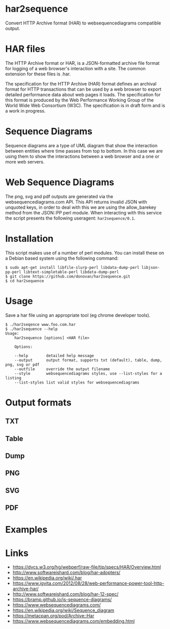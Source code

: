 # har2sequence

Convert HTTP Archive format (HAR) to websequencediagrams compatible output.

# HAR files

The HTTP Archive format or HAR, is a JSON-formatted archive file format for
logging of a web browser's interaction with a site. The common extension for
these files is .har.

The specification for the HTTP Archive (HAR) format defines an archival format
for HTTP transactions that can be used by a web browser to export detailed
performance data about web pages it loads. The specification for this format is
produced by the Web Performance Working Group of the World Wide Web Consortium
(W3C). The specification is in draft form and is a work in progress.

# Sequence Diagrams

Sequence diagrams are a type of UML diagram that show the interaction between
entities where time passes from top to bottom. In this case we are using them
to show the interactions between a web browser and a one or more web servers.

# Web Sequence Diagrams

The png, svg and pdf outputs are generated via the websequencediagrams.com API.
This API returns invalid JSON with unquoted keys, in order to deal with this we
are using the allow_barekey method from the JSON::PP perl module. When
interacting with this service the script presents the following useragent:
`har2sequence/0.1`.

# Installation

This script makes use of a number of perl modules. You can install these on a
Debian based system using the following command:

    $ sudo apt-get install libfile-slurp-perl libdata-dump-perl libjson-pp-perl libtext-simpletable-perl libdata-dump-perl
    $ git clone https://github.com/donovan/har2sequence.git
    $ cd har2sequence

# Usage

Save a har file using an appropriate tool (eg chrome developer tools).

    $ ./har2seqence www.foo.com.har
    $ ./har2sequence --help
    Usage:
        har2sequence [options] <HAR file>

        Options:

        --help        detailed help message
        --output      output format, supports txt (default), table, dump, png, svg or pdf
        --outfile     override the output filename
        --style       websequencediagrams styles, use --list-styles for a listing
        --list-styles list valid styles for websequencediagrams

# Output formats

## TXT
## Table
## Dump
## PNG
## SVG
## PDF

# Examples

# Links

* https://dvcs.w3.org/hg/webperf/raw-file/tip/specs/HAR/Overview.html
* http://www.softwareishard.com/blog/har-adopters/
* https://en.wikipedia.org/wiki/.har
* https://www.igvita.com/2012/08/28/web-performance-power-tool-http-archive-har/
* http://www.softwareishard.com/blog/har-12-spec/
* https://bramp.github.io/js-sequence-diagrams/
* https://www.websequencediagrams.com/
* https://en.wikipedia.org/wiki/Sequence_diagram
* https://metacpan.org/pod/Archive::Har
* https://www.websequencediagrams.com/embedding.html
